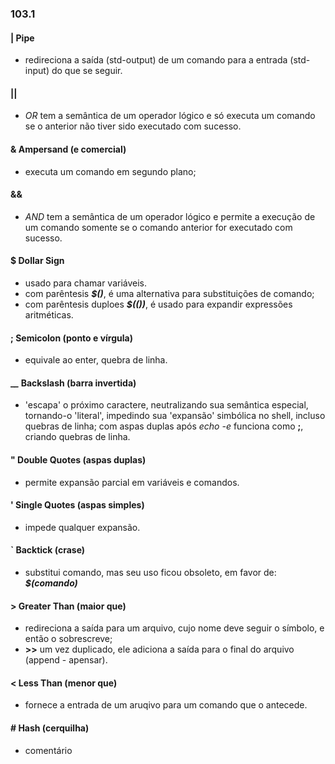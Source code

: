 ### 103.1

#### __|__ Pipe
- redireciona a saída (std-output) de um comando para a entrada (std-input)
do que se seguir.

#### __||__
- _OR_ tem a semântica de um operador lógico e só executa um comando se o anterior
não tiver sido executado com sucesso.

#### __&__ Ampersand (e comercial)
- executa um comando em segundo plano;

#### __&&__
- _AND_ tem a semântica de um operador lógico e permite a execução de um comando
somente se o comando anterior for executado com sucesso.

#### __$__ Dollar Sign
- usado para chamar variáveis.
- com parêntesis __*$()*__, é uma alternativa para substituições de comando;
- com parêntesis duploes __*$(())*__, é usado para expandir expressões
aritméticas.

#### __;__ Semicolon (ponto e vírgula)
- equivale ao enter, quebra de linha.

#### __\__ Backslash (barra invertida)
- 'escapa' o próximo caractere, neutralizando sua semântica especial, tornando-o
'literal', impedindo sua 'expansão' simbólica no shell, incluso quebras de linha;
com aspas duplas após *echo -e* funciona como __;__, criando quebras de linha.

#### __"__ Double Quotes (aspas duplas)
- permite expansão parcial em variáveis e comandos.

#### __'__ Single Quotes (aspas simples)
- impede qualquer expansão.

#### __`__ Backtick (crase)
- substitui comando, mas seu uso ficou obsoleto, em favor de: __*$(comando)*__


#### __>__ Greater Than (maior que)
- redireciona a saída para um arquivo, cujo nome deve seguir o símbolo, e
então o sobrescreve;
- __>>__ um vez duplicado, ele adiciona a saída para o final do arquivo
(append - apensar).

#### __<__ Less Than (menor que)
- fornece a entrada de um aruqivo para um comando que o antecede.

#### __#__ Hash (cerquilha)
- comentário

